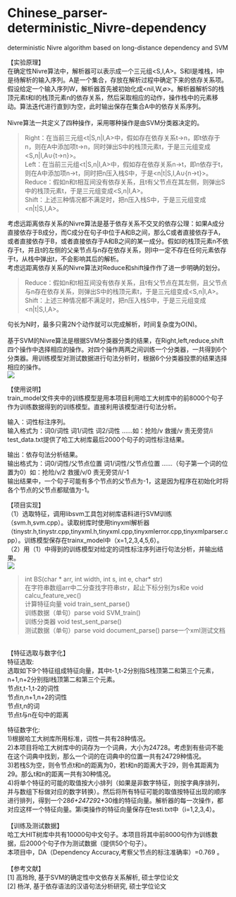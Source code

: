 # Chinese_parser-deterministic_Nivre-dependency
deterministic Nivre algorithm based on long-distance dependency and SVM

【实验原理】</br>
在确定性Nivre算法中，解析器可以表示成一个三元组<S,I,A>。S和I是堆栈，I中是待解析的输入序列。A是一个集合，存放在解析过程中确定下来的依存关系项。假设给定一个输入序列W，解析器首先被初始化成<nil,W,∅>。解析器解析S的栈顶元素t和I的栈顶元素n的依存关系，然后采取相应的动作，操作栈中的元素移动。算法迭代进行直到I为空，此时输出保存在集合A中的依存关系序列。</br>
</br>
Nivre算法一共定义了四种操作，采用哪种操作是由SVM分类器决定的。</br>
>Right：在当前三元组<t|S,n|I,A>中，假如存在依存关系t→n，即t依存于n，则在A中添加项t→n，同时弹出S中的栈顶元素t，于是三元组变成<S,n|I,A∪{t→n}>。</br>
>Left：在当前三元组<t|S,n|I,A>中，假如存在依存关系n→t，即n依存于t，则在A中添加项n→t，同时把n压入栈S中，于是<n|t|S,I,A∪{n→t}>。</br>
>Reduce：假如n和t相互间没有依存关系，且t有父节点在其左侧，则弹出S中的栈顶元素t，于是三元组变成<S,n|I,A>。</br>
>Shift：上述三种情况都不满足时，把n压入栈S中，于是三元组变成<n|t|S,I,A>。</br>

考虑远距离依存关系的Nivre算法是基于依存关系不交叉的依存公理：如果A成分直接依存于B成分，而C成分在句子中位于A和B之间，那么C或者直接依存于A，或者直接依存于B，或者直接依存于A和B之间的某一成分。假如I的栈顶元素n不依存于t，并且t的左侧的父亲节点与n存在依存关系，则I中一定不存在任何元素依存于t，从栈中弹出t，不会影响其后的解析。</br>
考虑远距离依存关系的Nivre算法对Reduce和shift操作作了进一步明确的划分。</br>
>Reduce：假如n和t相互间没有依存关系，且t有父节点在其左侧，且父节点与n存在依存关系，则弹出S中的栈顶元素t，于是三元组变成<S,n|I,A>。</br>
>Shift：上述三种情况都不满足时，把n压入栈S中，于是三元组变成<n|t|S,I,A>。</br>

句长为N时，最多只需2N个动作就可以完成解析，时间复杂度为O(N)。</br>
</br>
基于SVM的Nivre算法是根据SVM分类器分类的结果，在Right,left,reduce,shift四个操作中选择相应的操作。对四个操作两两之间训练一个分类器，一共得到6个分类器。用训练模型对测试数据进行句法分析时，根据6个分类器投票的结果选择相应的操作。</br>
![](https://github.com/rindesu/Chinese_parser-deterministic_Nivre-dependency/tree/master/img/nivre.png)
 
【使用说明】</br>
train_model文件夹中的训练模型是用本项目利用哈工大树库中的前8000个句子作为训练数据得到的训练模型。直接利用该模型进行句法分析。</br>

输入：词性标注序列。</br>
输入格式为：词0/词性 词1/词性 词2/词性 ……如：抢险/v 救援/v 责无旁贷/i</br>
test_data.txt提供了哈工大树库最后2000个句子的词性标注结果。</br>

输出：依存句法分析结果。</br>
输出格式为：词0/词性/父节点位置 词1/词性/父节点位置 ……（句子第一个词的位置为0）如：抢险/v/2 救援/v/0 责无旁贷/i/-1</br>
输出结果中，一个句子可能有多个节点的父节点为-1，这是因为程序在初始化时将各个节点的父节点都赋值为-1。</br>
 
【项目实现】</br>
（1）选取特征，调用libsvm工具包对树库语料进行SVM训练（svm.h,svm.cpp）。读取树库时使用tinyxml解析器（tinystr.h,tinystr.cpp,tinyxml.h,tinyxml.cpp,tinyxmlerror.cpp,tinyxmlparser.cpp）。训练模型保存在trainx_model中（x=1,2,3,4,5,6）。</br>
（2）用（1）中得到的训练模型对给定的词性标注序列进行句法分析，并输出结果。</br>
![](https://github.com/rindesu/Chinese_parser-deterministic_Nivre-dependency/tree/master/img/project_frame.png)
>int BS(char * arr, int width, int s, int e, char* str)</br>
在字符串数组arr中二分查找字符串str，起止下标分别为s和e
>void calcu_feature_vec()</br>
计算特征向量
>void train_sent_parse()</br>
训练数据（单句）parse
>void SVM_train()</br>
训练分类器
>void test_sent_parse()</br>
测试数据（单句）parse
>void document_parse()
parse一个xml测试文档</br>
</br>
【特征选取与数字化】</br>
特征选取:</br>
选取如下9个特征组成特征向量，其中t-1,t-2分别指S栈顶第二和第三个元素，n+1,n+2分别指I栈顶第二和第三个元素。</br>
节点t,t-1,t-2的词性</br>
节点n,n+1,n+2的词性</br>
节点t,n的词</br>
节点t与n在句中的距离</br>

特征数字化:</br>
1)根据哈工大树库所用标准，词性一共有28种情况。</br>
2)本项目将哈工大树库中的词存为一个词典，大小为24728。考虑到有些词不能在这个词典中找到，那么一个词的在词典中的位置一共有24729种情况。</br>
3)若栈S为空，则令节点t和n的距离为0，若t和n的距离大于29，则令其距离为29。那么t和n的距离一共有30种情况。</br>
4)将单个特征的可能的取值按大小排列（如果是非数字特征，则按字典序排列，并与数组下标做对应的数字转换）。然后将所有特征可能的取值按特征出现的顺序进行排列，得到一个28*6+24729*2+30维的特征向量。解析器的每一次操作，都对应这样一个特征向量。第i类操作的特征向量保存在testi.txt中（i=1,2,3,4）。</br>
</br>
【训练及测试数据】</br>
哈工大HIT树库中共有10000句中文句子。本项目将其中前8000句作为训练数据，后2000个句子作为测试数据（提供50个句子）。</br>
本项目中，DA（Dependency Accuracy,考察父节点的标注准确率）=0.769 。</br>
</br>
【参考文献】</br>
[1] 高玲玲, 基于SVM的确定性中文依存关系解析, 硕士学位论文</br>
[2] 杨洋, 基于依存语法的汉语句法分析研究, 硕士学位论文</br>

